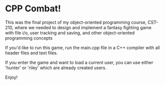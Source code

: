 # CPP Combat!

This was the final project of my object-oriented programming course, CST-210, where we needed to design and implement a fantasy fighting game with file i/o, user tracking and saving, and other object-oriented programming concepts

If you'd like to run this game, run the main.cpp file in a C++ compiler with all header files and text files.

If you enter the game and want to load a current user, you can use either 'hunter' or 'riley' which are already created users.

Enjoy!
